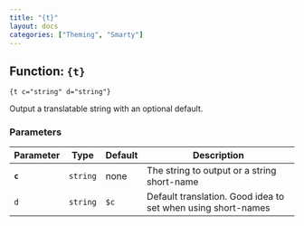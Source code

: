 ```yaml
---
title: "{t}"
layout: docs
categories: ["Theming", "Smarty"]
---
```


## Function: `{t}`

```smarty
{t c="string" d="string"}
```

Output a translatable string with an optional default.

### Parameters

Parameter   | Type      | Default   | Description
---         | ---       | ---       | ---
__`c`__     | `string`  | none      | The string to output or a string short-name
`d`         | `string`  | `$c`      | Default translation. Good idea to set when using short-names
